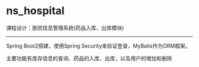 # ns_hospital
课程设计：医院信息管理系统(药品入库、出库模块)
***
Spring Boot2搭建，使用Spring Security来验证登录，MyBatis作为ORM框架。

主要功能有库存信息的查询、药品的入库、出库，以及用户的增加和删除
